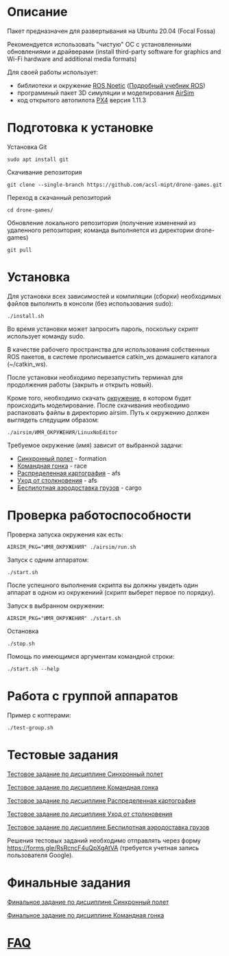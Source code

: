 Описание
========

Пакет предназначен для развертывания на Ubuntu 20.04 (Focal Fossa)

Рекомендуется использовать "чистую" ОС с установленными обновлениями и драйверами (install third-party software for graphics and Wi-Fi hardware and additional media formats)

Для своей работы использует:
- библиотеки и окружение [ROS Noetic](https://www.ros.org) ([Подробный учебник ROS](http://wiki.ros.org/ROS/Tutorials))
- программный пакет 3D симуляции и моделирования [AirSim](https://microsoft.github.io/AirSim/)
- код открытого автопилота [PX4](https://px4.io) версия 1.11.3


Подготовка к установке
======================

Установка Git

```
sudo apt install git
```

Скачивание репозитория

```
git clone --single-branch https://github.com/acsl-mipt/drone-games.git
```

Переход в скачанный репозиторий

```
cd drone-games/
```

Обновление локального репозитория (получение изменений из удаленного репозитория; команда выполняется из директории drone-games)

```
git pull
```


Установка
=========

Для установки всех зависимостей и компиляции (сборки) необходимых файлов выполнить в консоли (без использования sudo):

```
./install.sh
```

Во время установки может запросить пароль, поскольку скрипт использует команду sudo.

В качестве рабочего пространства для использования собственных ROS пакетов, в системе прописывается catkin_ws домашнего каталога (~/catkin_ws).

После установки необходимо перезапустить терминал для продолжения работы (закрыть и открыть новый).

Кроме того, необходимо скачать [окружение](https://drive.google.com/drive/folders/1quq_HtZ9tjnzduEUVISJS-3Q2F9FLLM0), в котором будет происходить моделирование.
После скачивания необходимо распаковать файлы в директорию airsim. Путь к окружению должен выглядеть следущим образом:

```
./airsim/ИМЯ_ОКРУЖЕНИЯ/LinuxNoEditor
```

Требуемое окружение (имя) зависит от выбранной задачи:

- [Синхронный полет](.resources/TASK_1.md) - formation
- [Командная гонка](.resources/TASK_2.md) - race
- [Распределенная картография](.resources/TASK_3.md) - afs
- [Уход от столкновения](.resources/TASK_4.md) - afs
- [Беспилотная аэродоставка грузов](.resources/TASK_5.md) - cargo

Проверка работоспособности
==========================

Проверка запуска окружения как есть:
```
AIRSIM_PKG="ИМЯ_ОКРУЖЕНИЯ" ./airsim/run.sh
```

Запуск с одним аппаратом:

```
./start.sh
```

После успешного выполнения скрипта вы должны увидеть один аппарат в одном из окружениий (скрипт выберет первое по порядку).

Запуск в выбранном окружении:

```
AIRSIM_PKG="ИМЯ_ОКРУЖЕНИЯ" ./start.sh
```

Остановка

```
./stop.sh
```

Помощь по имеющимся аргументам командной строки:

```
./start.sh --help
```

Работа с группой аппаратов
==========================

Пример с коптерами:

```
./test-group.sh
```

Тестовые задания
================

[Тестовое задание по дисциплине Синхронный полет](.resources/TASK_1.md)

[Тестовое задание по дисциплине Командная гонка](.resources/TASK_2.md)

[Тестовое задание по дисциплине Распределенная картография](.resources/TASK_3.md)

[Тестовое задание по дисциплине Уход от столкновения](.resources/TASK_4.md)

[Тестовое задание по дисциплине Беспилотная аэродоставка грузов](.resources/TASK_5.md)

Решения тестовых заданий необходимо отправлять через форму https://forms.gle/RsRcncF4uQpXgAtVA (требуется учетная запись пользователя Google).


Финальные задания
================

[Финальное задание по дисциплине Синхронный полет](.resources/TASK_1_2.md)

[Финальное задание по дисциплине Командная гонка](.resources/TASK_2_2.md)


[FAQ](.resources/FAQ.md)
========================
